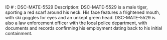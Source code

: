 ID # : DSC-MATE-5529
Description: DSC-MATE-5529 is a male tiger, sporting a red scarf around his neck. His face features a frightened mouth, with ski goggles for eyes and an unkept green head. DSC-MATE-5529 is also a law enforcement officer with the local police department, with documents and records confirming his employment dating back to his initial containment.